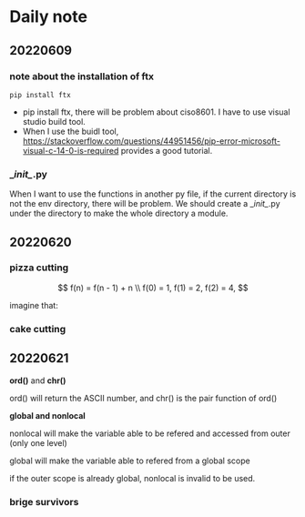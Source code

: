 # Daily note

## 20220609

### note about the installation of ftx

```
pip install ftx
```



- pip install ftx, there will be problem about ciso8601. I have to use visual studio build tool.
- When I use the buidl tool, https://stackoverflow.com/questions/44951456/pip-error-microsoft-visual-c-14-0-is-required provides a good tutorial.

### \__init\__.py

When I want to use the functions in another py file, if the current directory is not the env directory, there will be problem. We should create a \__init\__.py under the directory to make the whole directory a module.



## 20220620

### pizza cutting

$$
f(n) = f(n - 1) + n \\
f(0) = 1,
f(1) = 2,
f(2) = 4,
$$

imagine that: 



### cake cutting







## 20220621

**ord()** and **chr()**

ord() will return the ASCII number, and chr() is the pair function of ord()



**global and nonlocal**

nonlocal will make the variable able to be refered and accessed from outer (only one level)

global will make the variable able to refered from a global scope



if the outer scope is already global, nonlocal is invalid to be used.



### brige survivors



